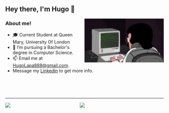 ## Hey there, I'm Hugo 👋



<img align="right" width="50%" src="coding.gif" />

### About me!

- 🎓 Current Student at Queen Mary, University Of London 
- 📖 I’m pursuing a Bachelor's degree in Computer Science.
- 📫 Email me at [HugoLapa888@gmail.com](mailto:hugolapa888@gmail.com).
- Message my [Linkedin](https://www.linkedin.com/in/hugo-lapa) to get more info.

<br>
<br>
<br>
<hr>


<img align="left" width=47% src="https://github-readme-stats.vercel.app/api?username=H-Lapa&show_icons=true&theme=algolia" />

<img align="left" width=39% src="https://github-readme-stats.vercel.app/api/top-langs/?username=H-Lapa&layout=compact&theme=algolia" />




